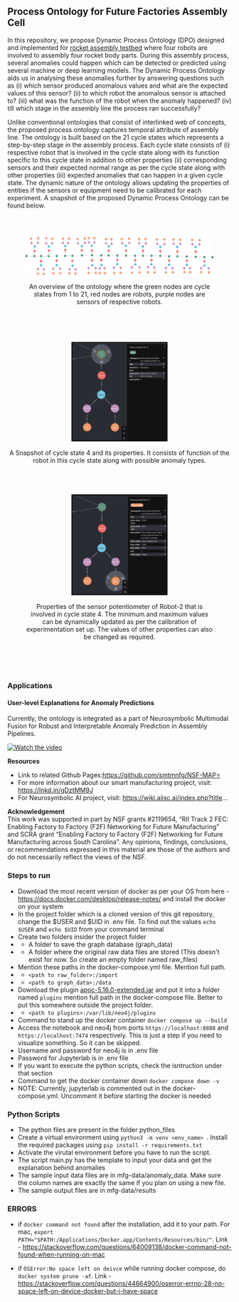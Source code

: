 ## Process Ontology for Future Factories Assembly Cell
In this repository, we propose Dynamic Process Ontology (DPO) designed and implemented for [rocket assembly testbed](https://arxiv.org/pdf/2401.15544) where four robots are involved to assembly four rocket body parts. During this assembly process, several anomalies could happen which can be detected or predicted using several machine or deep learning models. The Dynamic Process Ontology aids us in analysing these anomalies further by answering questions such as (i) which sensor produced anomalous values and what are the expected values of this sensor? (ii) to which robot the anomalous sensor is attached to? (iii) what was the function of the robot when the anomaly happened? (iv) till which stage in the assembly line the process ran successfully?

Unlike conventional ontologies that consist of interlinked web of concepts, the proposed process ontology captures temporal attribute of assembly line. The ontology is built based on the 21 cycle states which represents a step-by-step stage in the assembly process. Each cycle state consists of (i) respective robot that is involved in the cycle state along with its function specific to this cycle state in addition to other properties (ii) corresponding sensors and their expected normal range as per the cycle state along with other properties (iii) expected anomalies that can happen in a given cycle state. The dynamic nature of the ontology allows updating the properties of entities if the sensors or equipment need to be calibrated for each experiment. A snapshot of the proposed Dynamic Process Ontology can be found below.

<br>
<br>



<div style="text-align: center; margin-bottom: 20px;">
  <figure style='display: table'>
  <img src='Figures/ordered-ontology.png'>
  <p>
    An overview of the ontology where the green nodes are cycle states from 1 to 21, red nodes are robots, purple nodes are sensors of respective robots.
  </p>
</figure>
</div>

<br>
<br>

<div style="text-align: center; margin-bottom: 20px;">
  <figure style='display: table'>
    <img src="Figures/cycle_state.png" style="width: 50%; border: 2px solid #000;">
    <!-- <figcaption style='display: table-caption; caption-side: bottom;'>
    A</figcaption> -->
  </figure>
  <p>
   A Snapshot of cycle state 4 and its properties. It consists of function of the robot in this cycle state along with possible anomaly types.
   </p>
</div>

<br>
<br>

<div style="text-align: center; margin-bottom: 20px;">
  <figure style='display: table'>
    <img src="Figures/potentiometer.png" style="width: 50%; border: 2px solid #000;">
    <p>
    Properties of the sensor potentiometer of Robot-2 that is involved in cycle state 4. The minimum and maximum values can be dynamically updated as per the calibration of experimentation set up. The values of other properties can also be changed as required.
    </p>
  </figure>
</div>

<br>
<br>

### Applications
#### User-level Explanations for Anomaly Predictions
Currently, the ontology is integrated as a part of Neurosymbolic Multimodal Fusion for Robust and Interpretable Anomaly Prediction in Assembly Pipelines. 
<!-- 
<div align="center">
  <iframe width="560" height="315" src="https://www.youtube.com/watch?v=kg6zE9yCGlQ" frameborder="0" allow="accelerometer; autoplay; clipboard-write; encrypted-media; gyroscope; picture-in-picture" allowfullscreen></iframe>
</div> -->

[![Watch the video](https://img.youtube.com/vi/kg6zE9yCGlQ/maxresdefault.jpg)](https://www.youtube.com/watch?v=kg6zE9yCGlQ)



__Resources__
* Link to related Github Pages:https://github.com/smtmnfg/NSF-MAP=
* For more information about our smart manufacturing project, visit: https://lnkd.in/gDztMM9J
* For Neurosymbolic AI project, visit: https://wiki.aiisc.ai/index.php?title...

__Acknowledgement__ <br>
This work was supported in part by NSF grants #2119654, “RII Track 2 FEC: Enabling Factory to Factory (F2F) Networking for Future Manufacturing” and SCRA grant “Enabling Factory to Factory (F2F) Networking for Future Manufacturing across South Carolina”. Any opinions, findings, conclusions, or recommendations expressed in this material are those of the authors and do not necessarily reflect the views of the NSF.







### Steps to run
* Download the most recent version of docker as per your OS from here - https://docs.docker.com/desktop/release-notes/ and install the docker on your system
* In the project folder which is a cloned version of this git repository, change the $USER and $UID in .env file. To find out the values `echo $USER` and `echo $UID` from your command terminal
* Create two folders insider the project folder 
* * A folder to save the graph database (graph_data)
* * A folder where the original raw data files are stored (This doesn't exist for now. So create an empty folder named raw_files)
* Mention these paths in the docker-compose.yml file. Mention full path.
* * `<path to raw_folder>:/import`
* * `<path to graph_data>:/data`
* Download the plugin [apoc-5.16.0-extended.jar](https://drive.google.com/file/d/12iVJVKnC4H-dYCx_-vhaKJwk9zzpXWzy/view?usp=sharing) and put it into a folder named `plugins` mention full path in the docker-compose file. Better to put this somewhere outside the project folder. 
* * `<path to plugins>:/var/lib/neo4j/plugins`
* Command to stand up the docker container `docker compose up --build`
* Access the notebook and neo4j from ports `https://localhost:8888` and `https://localhost:7474` respectively. This is just a step if you need to visualize something. So it can be skipped.
* Username and password for neo4j is in .env file
* Password for Jupyterlab is in .env file
* If you want to execute the python scripts, check the isntruction under that section
* Command to get the docker container down `docker compose down -v`
* NOTE: Currently, jupyterlab is commented out in the docker-compose.yml. Uncomment it before starting the docker is needed


### Python Scripts
* The python files are present in the folder python_files
* Create a virtual environment using `python3 -m venv <env_name> `. Install the required packages using `pip install -r requirements.txt`
* Activate the virutal environment before you have to run the script.
* The script main.py has the template to input your data and get the explanation behind anomalies
* The sample input data files are in mfg-data/anomaly_data. Make sure the column names are exactly the same if you plan on using a new file.
* The sample output files are in mfg-data/results


### ERRORS
* if `docker command not found` after the installation, add it to your path. For mac, ` export PATH="$PATH:/Applications/Docker.app/Contents/Resources/bin/" `. Link - https://stackoverflow.com/questions/64009138/docker-command-not-found-when-running-on-mac 

* if `OSError:No space left on deivce` while running docker compose, do `docker system prune -af`. Link - https://stackoverflow.com/questions/44664900/oserror-errno-28-no-space-left-on-device-docker-but-i-have-space 